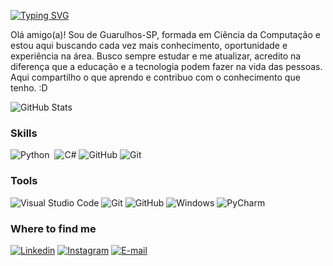 
[![Typing SVG](https://readme-typing-svg.herokuapp.com/?color=00FF00&size=35&vCenter=true&width=1000&lines=Nice+to+meet+you,+my+name+is+Joyce;Welcome+to+my+GitHub+Profile!:D)](https://git.io/typing-svg)

<p>Olá amigo(a)! Sou de Guarulhos-SP, formada em Ciência da Computação e estou aqui buscando cada vez mais conhecimento, oportunidade e experiência na área. Busco sempre estudar e me atualizar, acredito na diferença que a educação e a tecnologia podem fazer na vida das pessoas. Aqui compartilho o que aprendo e contribuo com o conhecimento que tenho. :D</p> 


![GitHub Stats](https://github-readme-stats.vercel.app/api?username=JOYALEXIA&theme=transparent&bg_color=000&border_color=008000&show_icons=true&icon_color=008000&title_color=008000&text_color=FFF) 

### Skills
![Python](https://img.shields.io/badge/Python-000?style=for-the-badge&logo=python&logoColor=008000)&nbsp; ![C#](https://img.shields.io/badge/CSharp-000?style=for-the-badge&logo=csharp&logoColor=008000)&nbsp;![GitHub](https://img.shields.io/badge/GitHub-000?style=for-the-badge&logo=github&logoColor=008000)&nbsp;![Git](https://img.shields.io/badge/-Git-000?style=for-the-badge&logo=git&logoColor=008000)&nbsp;


### Tools
![Visual Studio Code](https://img.shields.io/badge/-Visual%20Studio%20Code-000?style=for-the-badge&logo=visual-studio-code&logoColor=008000)&nbsp;![Git](https://img.shields.io/badge/-Git-000?style=for-the-badge&logo=git&logoColor=008000)&nbsp;![GitHub](https://img.shields.io/badge/-GitHub-000?style=for-the-badge&logo=github&logoColor=008000)&nbsp;![Windows](https://img.shields.io/badge/-Windows-000?style=for-the-badge&logo=windows&logoColor=008000)&nbsp;![PyCharm](https://img.shields.io/badge/-PyCharm-000?style=for-the-badge&logo=pycharm&logoColor=008000)&nbsp;


### Where to find me
[![Linkedin](https://img.shields.io/badge/Linkedin-000?style=for-the-badge&logo=linkedin&logoColor=008000)](https://www.linkedin.com/in/joyce-alexia-254a47164/) [![Instagram](https://img.shields.io/badge/Instagram-000?style=for-the-badge&logo=instagram&logoColor=008000)](https://www.instagram.com/jhoyalexia/) 
[![E-mail](https://img.shields.io/badge/-Email-000?style=for-the-badge&logo=microsoft-outlook&logoColor=008000&color:FFF)](mailto:joycealexianovais@outlook.com)
